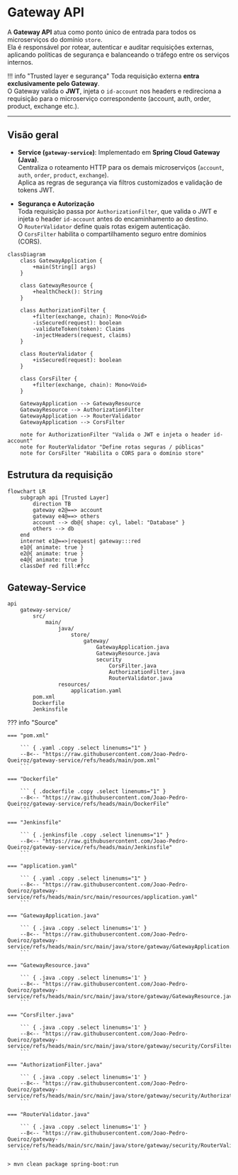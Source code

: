 # Gateway API

A **Gateway API** atua como ponto único de entrada para todos os microserviços do domínio `store`.  
Ela é responsável por rotear, autenticar e auditar requisições externas, aplicando políticas de segurança e balanceando o tráfego entre os serviços internos.

!!! info "Trusted layer e segurança"
    Toda requisição externa **entra exclusivamente pelo Gateway**.  
    O Gateway valida o **JWT**, injeta o `id-account` nos headers e redireciona a requisição para o microserviço correspondente (account, auth, order, product, exchange etc.).  

---

## Visão geral

- **Service (`gateway-service`)**: Implementado em **Spring Cloud Gateway (Java)**.  
  Centraliza o roteamento HTTP para os demais microserviços (`account`, `auth`, `order`, `product`, `exchange`).  
  Aplica as regras de segurança via filtros customizados e validação de tokens JWT.  

- **Segurança e Autorização**  
  Toda requisição passa por `AuthorizationFilter`, que valida o JWT e injeta o header `id-account` antes do encaminhamento ao destino.  
  O `RouterValidator` define quais rotas exigem autenticação.  
  O `CorsFilter` habilita o compartilhamento seguro entre domínios (CORS).

```mermaid
classDiagram
    class GatewayApplication {
        +main(String[] args)
    }

    class GatewayResource {
        +healthCheck(): String
    }

    class AuthorizationFilter {
        +filter(exchange, chain): Mono<Void>
        -isSecured(request): boolean
        -validateToken(token): Claims
        -injectHeaders(request, claims)
    }

    class RouterValidator {
        +isSecured(request): boolean
    }

    class CorsFilter {
        +filter(exchange, chain): Mono<Void>
    }

    GatewayApplication --> GatewayResource
    GatewayResource --> AuthorizationFilter
    GatewayApplication --> RouterValidator
    GatewayApplication --> CorsFilter

    note for AuthorizationFilter "Valida o JWT e injeta o header id-account"
    note for RouterValidator "Define rotas seguras / públicas"
    note for CorsFilter "Habilita o CORS para o domínio store"
```

## Estrutura da requisição

``` mermaid
flowchart LR
    subgraph api [Trusted Layer]
        direction TB
        gateway e2@==> account
        gateway e4@==> others
        account --> db@{ shape: cyl, label: "Database" }
        others --> db
    end
    internet e1@==>|request| gateway:::red
    e1@{ animate: true }
    e2@{ animate: true }
    e4@{ animate: true }
    classDef red fill:#fcc
```

## Gateway-Service

``` tree
api
    gateway-service/
        src/
            main/
                java/
                    store/
                        gateway/
                            GatewayApplication.java
                            GatewayResource.java
                            security
                                CorsFilter.java
                                AuthorizationFilter.java
                                RouterValidator.java
                resources/
                    application.yaml
        pom.xml
        Dockerfile
        Jenkinsfile
```

??? info "Source"

    === "pom.xml"

        ``` { .yaml .copy .select linenums="1" }
        --8<-- "https://raw.githubusercontent.com/Joao-Pedro-Queiroz/gateway-service/refs/heads/main/pom.xml"
        ```

    === "Dockerfile"

        ``` { .dockerfile .copy .select linenums="1" }
        --8<-- "https://raw.githubusercontent.com/Joao-Pedro-Queiroz/gateway-service/refs/heads/main/DockerFile"
        ```

    === "Jenkinsfile"

        ``` { .jenkinsfile .copy .select linenums="1" }
        --8<-- "https://raw.githubusercontent.com/Joao-Pedro-Queiroz/gateway-service/refs/heads/main/Jenkinsfile"
        ```

    === "application.yaml"

        ``` { .yaml .copy .select linenums="1" }
        --8<-- "https://raw.githubusercontent.com/Joao-Pedro-Queiroz/gateway-service/refs/heads/main/src/main/resources/application.yaml"
        ```

    === "GatewayApplication.java"

        ``` { .java .copy .select linenums='1' }
        --8<-- "https://raw.githubusercontent.com/Joao-Pedro-Queiroz/gateway-service/refs/heads/main/src/main/java/store/gateway/GatewayApplication.java"
        ```

    === "GatewayResource.java"

        ``` { .java .copy .select linenums='1' }
        --8<-- "https://raw.githubusercontent.com/Joao-Pedro-Queiroz/gateway-service/refs/heads/main/src/main/java/store/gateway/GatewayResource.java"
        ```

    === "CorsFilter.java"

        ``` { .java .copy .select linenums='1' }
        --8<-- "https://raw.githubusercontent.com/Joao-Pedro-Queiroz/gateway-service/refs/heads/main/src/main/java/store/gateway/security/CorsFilter.java"
        ```

    === "AuthorizationFilter.java"

        ``` { .java .copy .select linenums='1' }
        --8<-- "https://raw.githubusercontent.com/Joao-Pedro-Queiroz/gateway-service/refs/heads/main/src/main/java/store/gateway/security/AuthorizationFilter.java"
        ```

    === "RouterValidator.java"

        ``` { .java .copy .select linenums='1' }
        --8<-- "https://raw.githubusercontent.com/Joao-Pedro-Queiroz/gateway-service/refs/heads/main/src/main/java/store/gateway/security/RouterValidator.java"
        ```

<!-- termynal -->

``` { bash }
> mvn clean package spring-boot:run
```